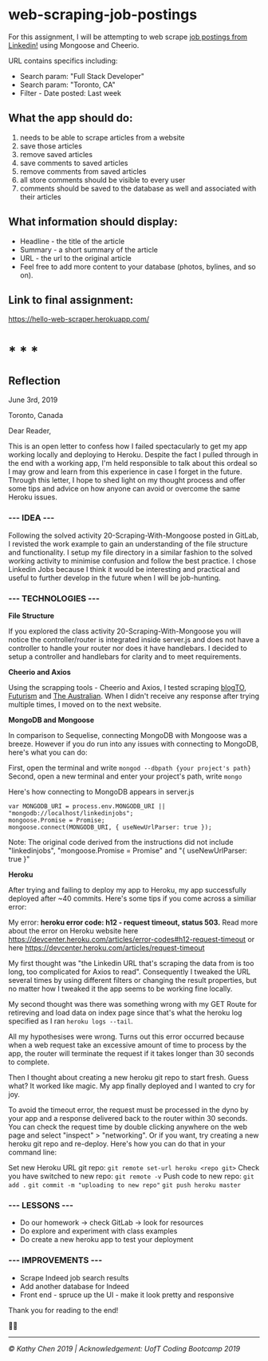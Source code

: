 # web-scraping-job-postings

For this assignment, I will be attempting to web scrape [job postings from Linkedin!](https://ca.linkedin.com/jobs/search?keywords=Web%20Developer&location=Toronto%2C%20Ontario%2C%20Canada&trk=guest_job_search_jobs-search-bar_search-submit&redirect=false&position=1&pageNum=0&f_TP=1%2C2) using Mongoose and Cheerio.

URL contains specifics including:
- Search param: "Full Stack Developer"
- Search param: "Toronto, CA"
- Filter - Date posted: Last week

## What the app should do:
1. needs to be able to scrape articles from a website
2. save those articles
3. remove saved articles
4. save comments to saved articles
5. remove comments from saved articles
6. all store comments should be visible to every user
7. comments should be saved to the database as well and associated with their articles

## What information should display:
* Headline - the title of the article
* Summary - a short summary of the article
* URL - the url to the original article
* Feel free to add more content to your database (photos, bylines, and so on).

## Link to final assignment:
https://hello-web-scraper.herokuapp.com/


# * * *

## Reflection
June 3rd, 2019
  
Toronto, Canada
  
Dear Reader,

This is an open letter to confess how I failed spectacularly to get my app working locally and deploying to Heroku. Despite the fact I pulled through in the end with a working app, I'm held responsible to talk about this ordeal so I may grow and learn from this experience in case I forget in the future. Through this letter, I hope to shed light on my thought process and offer some tips and advice on how anyone can avoid or overcome the same Heroku issues.
  
### --- IDEA ---

Following the solved activity 20-Scraping-With-Mongoose posted in GitLab, I revisted the work example to gain an understanding of the file structure and functionality. I setup my file directory in a similar fashion to the solved working activity to minimise confusion and follow the best practice. I chose Linkedin Jobs because I think it would be interesting and practical and useful to further develop in the future when I will be job-hunting.

### --- TECHNOLOGIES ---

<b>File Structure</b>

If you explored the class activity 20-Scraping-With-Mongoose you will notice the controller/router is integrated inside server.js and does not have a controller to handle your router nor does it have handlebars. I decided to setup a controller and handlebars for clarity and to meet requirements.

<b>Cheerio and Axios</b>

Using the scrapping tools - Cheerio and Axios, I tested scraping [blogTO](https://www.blogto.com/), [Futurism](https://futurism.com/) and [The Australian](https://www.theaustralian.com.au/). When I didn't receive any response after trying multiple times, I moved on to the next website.
  
<b>MongoDB and Mongoose</b>

In comparison to Sequelise, connecting MongoDB with Mongoose was a breeze. However if you do run into any issues with connecting to MongoDB, here's what you can do:
  
First, open the terminal and write `mongod --dbpath {your project's path}`
Second, open a new terminal and enter your project's path, write `mongo`

Here's how connecting to MongoDB appears in server.js

```
var MONGODB_URI = process.env.MONGODB_URI || "mongodb://localhost/linkedinjobs";
mongoose.Promise = Promise;
mongoose.connect(MONGODB_URI, { useNewUrlParser: true });
```
Note: The original code derived from the instructions did not include "linkedinjobs", "mongoose.Promise = Promise" and "{ useNewUrlParser: true }"

<b>Heroku</b>

After trying and failing to deploy my app to Heroku, my app successfully deployed after ~40 commits. Here's some tips if you come across a similiar error:
  
My error: <b>heroku error code: h12 - request timeout, status 503.</b> Read more about the error on Heroku website here https://devcenter.heroku.com/articles/error-codes#h12-request-timeout or here https://devcenter.heroku.com/articles/request-timeout

My first thought was "the Linkedin URL that's scraping the data from is too long, too complicated for Axios to read". Consequently I tweaked the URL several times by using different filters or changing the result properties, but no matter how I tweaked it the app seems to be working fine locally. 
  
My second thought was there was something wrong with my GET Route for retireving and load data on index page since that's what the heroku log specified as I ran `heroku logs --tail`. 
  
All my hypothesises were wrong. Turns out this error occurred because when a web request take an excessive amount of time to process by the app, the router will terminate the request if it takes longer than 30 seconds to complete.
  
Then I thought about creating a new heroku git repo to start fresh. Guess what? It worked like magic. My app finally deployed and I wanted to cry for joy.
  
To avoid the timeout error, the request must be processed in the dyno by your app and a response delivered back to the router within 30 seconds. You can check the request time by double clicking anywhere on the web page and select "inspect" > "networking". Or if you want, try creating a new heroku git repo and re-deploy. Here's how you can do that in your command line:

Set new Heroku URL git repo: `git remote set-url heroku <repo git>`
Check you have switched to new repo: `git remote -v`
Push code to new repo: 
  `git add .`
  `git commit -m "uploading to new repo"`
  `git push heroku master`

### --- LESSONS ---
* Do our homework -> check GitLab -> look for resources
* Do explore and experiment with class examples
* Do create a new heroku app to test your deployment

### --- IMPROVEMENTS ---
* Scrape Indeed job search results
* Add another database for Indeed
* Front end - spruce up the UI - make it look pretty and responsive

Thank you for reading to the end!

💬🦜

<hr>
<i>© Kathy Chen 2019 | Acknowledgement: UofT Coding Bootcamp 2019
